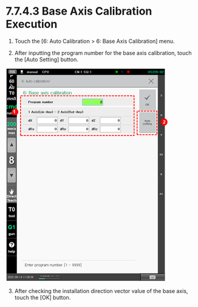 # 7.7.4.3 Base Axis Calibration Execution

1.	Touch the \[6: Auto Calibration &gt; 6: Base Axis Calibration\] menu.

2.	After inputting the program number for the base axis calibration, touch the \[Auto Setting\] button.

![](../../../.gitbook/assets/image%20%28494%29.png)

3.	After checking the installation direction vector value of the base axis, touch the \[OK\] button.

